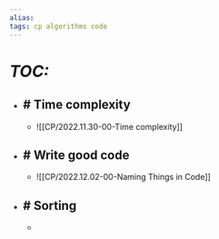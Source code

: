 ```yaml
---
alias:
tags: cp algorithms code
---
```


# *TOC:*

- ## \# Time complexity
	- ![[CP/2022.11.30-00-Time complexity]]

- ## \# Write good code
	- ![[CP/2022.12.02-00-Naming Things in Code]]

- ## \# Sorting
	- 